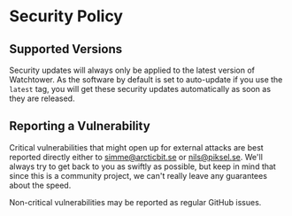 # Security Policy

## Supported Versions

Security updates will always only be applied to the latest version of Watchtower.
As the software by default is set to auto-update if you use the `latest` tag, you will get these security updates automatically as soon as they are released.

## Reporting a Vulnerability

Critical vulnerabilities that might open up for external attacks are best reported directly either to simme@arcticbit.se or nils@piksel.se.
We'll always try to get back to you as swiftly as possible, but keep in mind that since this is a community project, we can't really leave any guarantees about the speed.

Non-critical vulnerabilities may be reported as regular GitHub issues.
